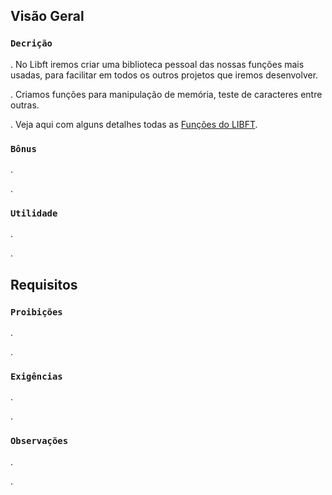 ## Visão Geral

### `Decrição`<br>
. No Libft iremos criar uma biblioteca pessoal das nossas funções mais usadas, para facilitar em todos os outros projetos que iremos desenvolver.

. Criamos funções para manipulação de memória, teste de caracteres entre outras.

. Veja aqui com alguns detalhes todas as <a href="https://github.com/danielmourajc/42cursus/wiki/LIBFT:-Fun%C3%A7%C3%B5es">Funções do LIBFT</a>.

### `Bônus`<br>
.

.

### `Utilidade`<br>
.

.

## Requisitos
### `Proibições`<br>
.

.

### `Exigências`<br>
.

.

### `Observações`<br>
.

.
